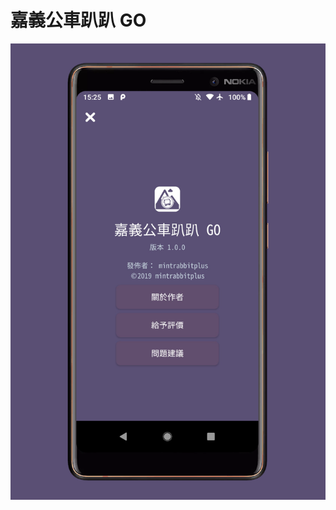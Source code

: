嘉義公車趴趴 GO
===============
![image](https://github.com/pmshkung/jhkapp/blob/master/Android/%E5%98%89%E7%BE%A9%E5%85%AC%E8%BB%8A%E8%B6%B4%E8%B6%B4%20GO/P0.png)
